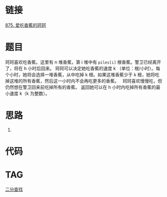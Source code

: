 # 链接

[875. 爱吃香蕉的珂珂](https://leetcode.cn/problems/koko-eating-bananas/)

# 题目
珂珂喜欢吃香蕉。这里有 n 堆香蕉，第 i 堆中有 `piles[i]` 根香蕉。警卫已经离开了，将在 h 小时后回来。
珂珂可以决定她吃香蕉的速度 k （单位：根/小时）。每个小时，她将会选择一堆香蕉，从中吃掉 k 根。如果这堆香蕉少于 k 根，她将吃掉这堆的所有香蕉，然后这一小时内不会再吃更多的香蕉。  
珂珂喜欢慢慢吃，但仍然想在警卫回来前吃掉所有的香蕉。
返回她可以在 h 小时内吃掉所有香蕉的最小速度 k（k 为整数）。
# 思路

1. 

# 代码

# TAG

[二分查找](二分查找.md)